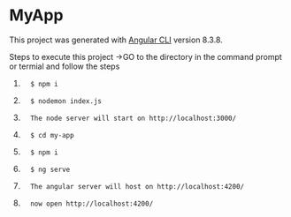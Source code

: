 # MyApp

This project was generated with [Angular CLI](https://github.com/angular/angular-cli) version 8.3.8.

Steps to execute this project
->GO to the directory in the command prompt or termial and follow the steps
1.       $ npm i
2.       $ nodemon index.js
3.       The node server will start on http://localhost:3000/
4.       $ cd my-app
6.       $ npm i
5.       $ ng serve
7.       The angular server will host on http://localhost:4200/
8.       now open http://localhost:4200/

